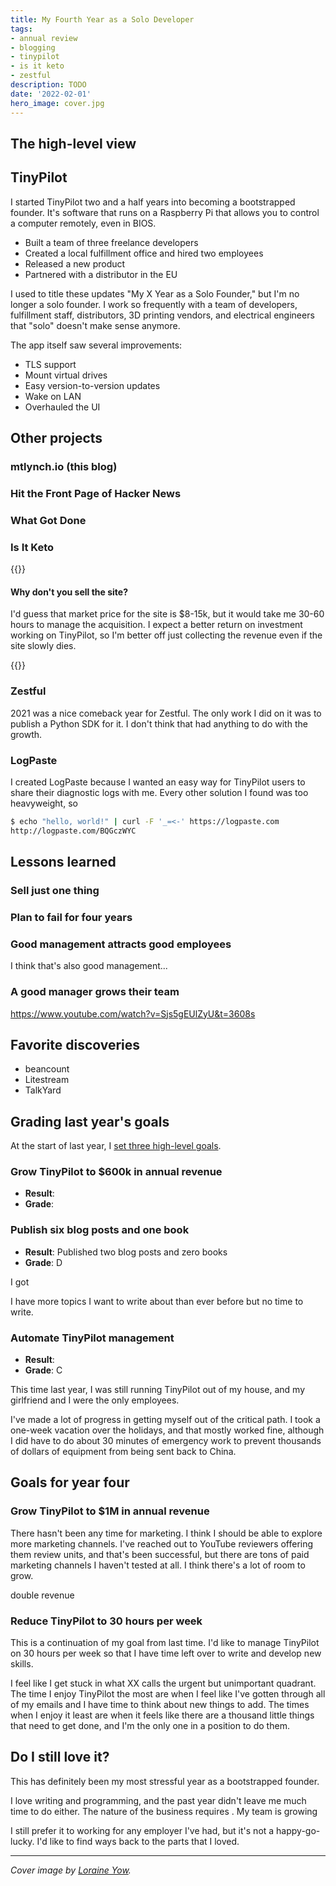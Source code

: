 ```yaml
---
title: My Fourth Year as a Solo Developer
tags:
- annual review
- blogging
- tinypilot
- is it keto
- zestful
description: TODO
date: '2022-02-01'
hero_image: cover.jpg
---
```


## The high-level view

## TinyPilot

I started TinyPilot two and a half years into becoming a bootstrapped founder. It's software that runs on a Raspberry Pi that allows you to control a computer remotely, even in BIOS.

* Built a team of three freelance developers
* Created a local fulfillment office and hired two employees
* Released a new product
* Partnered with a distributor in the EU

I used to title these updates "My X Year as a Solo Founder," but I'm no longer a solo founder. I work so frequently with a team of developers, fulfillment staff, distributors, 3D printing vendors, and electrical engineers that "solo" doesn't make sense anymore.

The app itself saw several improvements:

* TLS support
* Mount virtual drives
* Easy version-to-version updates
* Wake on LAN
* Overhauled the UI

## Other projects

### mtlynch.io (this blog)

### Hit the Front Page of Hacker News

### What Got Done

### Is It Keto


{{<notice type="info">}}

#### Why don't you sell the site?

I'd guess that market price for the site is $8-15k, but it would take me 30-60 hours to manage the acquisition. I expect a better return on investment working on TinyPilot, so I'm better off just collecting the revenue even if the site slowly dies.

{{</notice>}}

### Zestful

2021 was a nice comeback year for Zestful. The only work I did on it was to publish a Python SDK for it. I don't think that had anything to do with the growth.

### LogPaste

I created LogPaste because I wanted an easy way for TinyPilot users to share their diagnostic logs with me. Every other solution I found was too heavyweight, so

```bash
$ echo "hello, world!" | curl -F '_=<-' https://logpaste.com
http://logpaste.com/BQGczWYC
```

## Lessons learned

### Sell just one thing

### Plan to fail for four years

### Good management attracts good employees

I think that's also good management...

### A good manager grows their team

https://www.youtube.com/watch?v=Sjs5gEUlZyU&t=3608s

## Favorite discoveries

* beancount
* Litestream
* TalkYard

## Grading last year's goals

At the start of last year, I [set three high-level goals](/solo-developer-year-3/#goals-for-year-four).

### Grow TinyPilot to $600k in annual revenue

* **Result**:
* **Grade**:

### Publish six blog posts and one book

* **Result**: Published two blog posts and zero books
* **Grade**: D

I got

I have more topics I want to write about than ever before but no time to write.

### Automate TinyPilot management

* **Result**:
* **Grade**: C

This time last year, I was still running TinyPilot out of my house, and my girlfriend and I were the only employees.

I've made a lot of progress in getting myself out of the critical path. I took a one-week vacation over the holidays, and that mostly worked fine, although I did have to do about 30 minutes of emergency work to prevent thousands of dollars of equipment from being sent back to China.

## Goals for year four

### Grow TinyPilot to $1M in annual revenue

There hasn't been any time for marketing. I think I should be able to explore more marketing channels. I've reached out to YouTube reviewers offering them review units, and that's been successful, but there are tons of paid marketing channels I haven't tested at all. I think there's a lot of room to grow.

 double revenue

### Reduce TinyPilot to 30 hours per week

This is a continuation of my goal from last time. I'd like to manage TinyPilot on 30 hours per week so that I have time left over to write and develop new skills.

I feel like I get stuck in what XX calls the urgent but unimportant quadrant. The time I enjoy TinyPilot the most are when I feel like I've gotten through all of my emails and I have time to think about new things to add. The times when I enjoy it least are when it feels like there are a thousand little things that need to get done, and I'm the only one in a position to do them.

## Do I still love it?

This has definitely been my most stressful year as a bootstrapped founder.

I love writing and programming, and the past year didn't leave me much time to do either. The nature of the business requires . My team is growing

I still prefer it to working for any employer I've had, but it's not a happy-go-lucky. I'd like to find ways back to the parts that I loved.

---

*Cover image by [Loraine Yow](https://www.lolo-ology.com/).*
